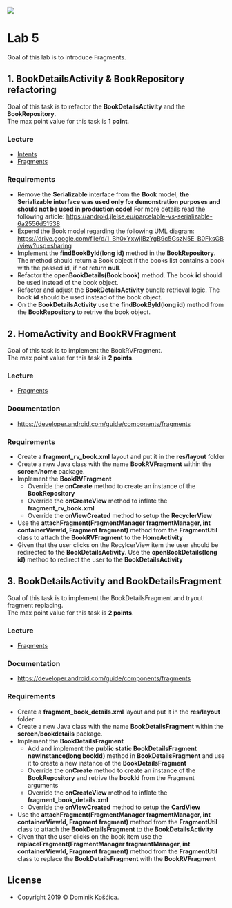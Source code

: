 ![](https://www.medicalcenter.virginia.edu/mobile-device-setup/colorsAndroidlogo.jpg/?s=50)

# Lab 5
Goal of this lab is to introduce Fragments.

## 1. BookDetailsActivity & BookRepository refactoring
Goal of this task is to refactor the **BookDetailsActivity** and the **BookRepository**.</br>
The max point value for this task is **1 point**.

### Lecture
* [Intents](https://drive.google.com/file/d/1PnqYaTrP2rdr8m3DngencTxkG9P3Epes/view)
* [Fragments](https://drive.google.com/file/d/1dbock4krogYRd9kmfzTyiWqQl4uZCVBw/view)

### Requirements
* Remove the **Serializable** interface from the **Book** model, **the Serializable interface was used only for demonstration purposes and should not be used in production code!** For more details read the following article: https://android.jlelse.eu/parcelable-vs-serializable-6a2556d51538
* Expend the Book model regarding the following UML diagram: https://drive.google.com/file/d/1_Bh0xYxwjIBzYgB9c5GszN5E_B0FksGB/view?usp=sharing
* Implement the **findBookById(long id)** method in the **BookRepository**. The method should return a Book object if the books list contains a book with the passed id, if not return **null**.
* Refactor the **openBookDetails(Book book)** method. The book **id** should be used instead of the book object.
* Refactor and adjust the **BookDetailsActivity** bundle retrieval logic. The book **id** should be used instead of the book object.
* On the **BookDetailsActivity** use the **findBookById(long id)** method from the **BookRepository** to retrive the book object.


## 2. HomeActivity and BookRVFragment
Goal of this task is to implement the BookRVFragment.</br>
The max point value for this task is **2 points**.

### Lecture
* [Fragments](https://drive.google.com/file/d/1dbock4krogYRd9kmfzTyiWqQl4uZCVBw/view)

### Documentation
* https://developer.android.com/guide/components/fragments

### Requirements
* Create a **fragment_rv_book.xml** layout and put it in the **res/layout** folder
* Create a new Java class with the name **BookRVFragment** within the **screen/home** package.
* Implement the **BookRVFragment**
    * Override the **onCreate** method to create an instance of the **BookRepository**
    * Override the **onCreateView** method to inflate the **fragment_rv_book.xml**
    * Override the **onViewCreated** method to setup the **RecyclerView**
* Use the **attachFragment(FragmentManager fragmentManager, int containerViewId, Fragment fragment)** method from the **FragmentUtil** class to attach the **BookRVFragment** to the **HomeActivity**
* Given that the user clicks on the RecylcerView item the user should be redirected to the **BookDetailsActivity**. Use the **openBookDetails(long id)** method to redirect the user to the **BookDetailsActivity**

## 3. BookDetailsActivity and BookDetailsFragment
Goal of this task is to implement the BookDetailsFragment and tryout fragment replacing.</br>
The max point value for this task is **2 points**.

### Lecture
* [Fragments](https://drive.google.com/file/d/1dbock4krogYRd9kmfzTyiWqQl4uZCVBw/view)

### Documentation
* https://developer.android.com/guide/components/fragments

### Requirements
* Create a **fragment_book_details.xml** layout and put it in the **res/layout** folder
* Create a new Java class with the name **BookDetailsFragment** within the **screen/bookdetails** package.
* Implement the **BookDetailsFragment**
    * Add and implement the **public static BookDetailsFragment newInstance(long bookId)** method in **BookDetailsFragment** and use it to create a new instance of the **BookDetailsFragment**
    * Override the **onCreate** method to create an instance of the **BookRepository** and retrive the **bookId** from the Fragment arguments
    * Override the **onCreateView** method to inflate the **fragment_book_details.xml**
    * Override the **onViewCreated** method to setup the **CardView**
* Use the **attachFragment(FragmentManager fragmentManager, int containerViewId, Fragment fragment)** method from the **FragmentUtil** class to attach the **BookDetailsFragment** to the **BookDetailsActivity**
* Given that the user clicks on the book item use the **replaceFragment(FragmentManager fragmentManager, int containerViewId, Fragment fragment)** method from the **FragmentUtil** class to replace the **BookDetailsFragment** with the **BookRVFragment**

## License
* Copyright 2019 © Dominik Košćica.
